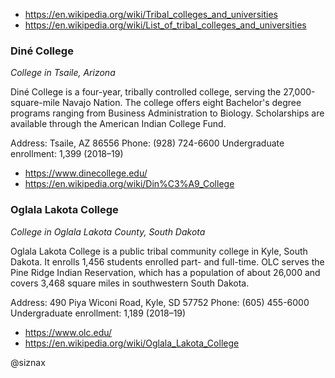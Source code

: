 * https://en.wikipedia.org/wiki/Tribal_colleges_and_universities
* https://en.wikipedia.org/wiki/List_of_tribal_colleges_and_universities


### Diné College

_College in Tsaile, Arizona_

Diné College is a four-year, tribally controlled college, serving the 27,000-square-mile Navajo Nation. The college offers eight Bachelor's degree programs ranging from Business Administration to Biology. Scholarships are available through the American Indian College Fund.

Address: Tsaile, AZ 86556
Phone: (928) 724-6600
Undergraduate enrollment: 1,399 (2018–19)

* https://www.dinecollege.edu/
* https://en.wikipedia.org/wiki/Din%C3%A9_College


### Oglala Lakota College

_College in Oglala Lakota County, South Dakota_

Oglala Lakota College is a public tribal community college in Kyle, South Dakota. It enrolls 1,456 students enrolled part- and full-time. OLC serves the Pine Ridge Indian Reservation, which has a population of about 26,000 and covers 3,468 square miles in southwestern South Dakota.

Address: 490 Piya Wiconi Road, Kyle, SD 57752
Phone: (605) 455-6000
Undergraduate enrollment: 1,189 (2018–19)

* https://www.olc.edu/
* https://en.wikipedia.org/wiki/Oglala_Lakota_College


@siznax
